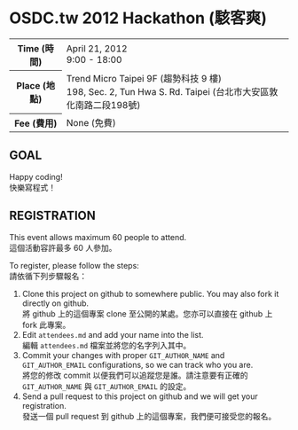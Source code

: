 OSDC.tw 2012 Hackathon (駭客爽)
===============================

<table>
<tr>
	<th>Time (時間)</th>
	<td>April 21, 2012<br>9:00 - 18:00</td>
</tr>
<tr>
	<th>Place (地點)</th>
	<td>
		Trend Micro Taipei 9F (趨勢科技 9 樓)<br>
		198, Sec. 2, Tun Hwa S. Rd. Taipei (台北市大安區敦化南路二段198號)
	</td>
</tr>
<tr>
	<th>Fee (費用)</th>
	<td>None (免費)</td>
</table>

GOAL
----

Happy coding!  
快樂寫程式！

REGISTRATION
------------

This event allows maximum 60 people to attend.  
這個活動容許最多 60 人參加。

To register, please follow the steps:  
請依循下列步驟報名：

1. Clone this project on github to somewhere public. You may also fork it directly on github.  
   將 github 上的這個專案 clone 至公開的某處。您亦可以直接在 github 上 fork 此專案。
2. Edit `attendees.md` and add your name into the list.  
   編輯 `attendees.md` 檔案並將您的名字列入其中。
3. Commit your changes with proper `GIT_AUTHOR_NAME` and `GIT_AUTHOR_EMAIL` configurations, so we can track who you are.  
   將您的修改 commit 以便我們可以追蹤您是誰。請注意要有正確的 `GIT_AUTHOR_NAME` 與 `GIT_AUTHOR_EMAIL` 的設定。
4. Send a pull request to this project on github and we will get your registration.  
   發送一個 pull request 到 github 上的這個專案，我們便可接受您的報名。


